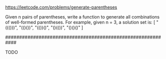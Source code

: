 https://leetcode.com/problems/generate-parentheses

Given n pairs of parentheses, write a function to generate all combinations of well-formed parentheses. 
For example, given n = 3, a solution set is: 
[
  "((()))",
  "(()())",
  "(())()",
  "()(())",
  "()()()"
]

############################################################

TODO